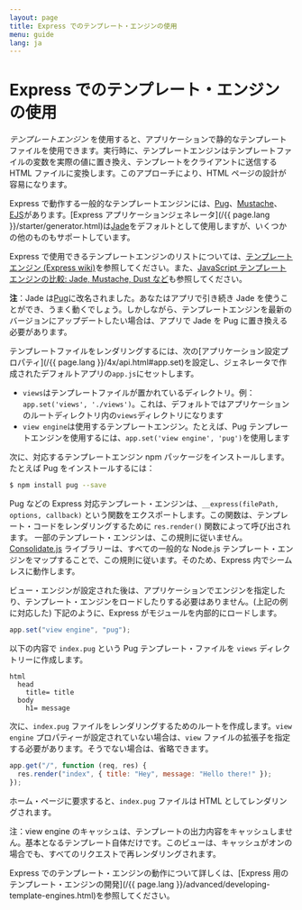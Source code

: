 ```yaml
---
layout: page
title: Express でのテンプレート・エンジンの使用
menu: guide
lang: ja
---
```


# Express でのテンプレート・エンジンの使用

_テンプレートエンジン_ を使用すると、アプリケーションで静的なテンプレートファイルを使用できます。実行時に、テンプレートエンジンはテンプレートファイルの変数を実際の値に置き換え、テンプレートをクライアントに送信する HTML ファイルに変換します。このアプローチにより、HTML ページの設計が容易になります。

Express で動作する一般的なテンプレートエンジンには、[Pug](https://pugjs.org/api/getting-started.html)、[Mustache](https://www.npmjs.com/package/mustache)、[EJS](https://www.npmjs.com/package/ejs)があります。[Express アプリケーションジェネレータ](/{{ page.lang }}/starter/generator.html)は[Jade](https://www.npmjs.com/package/jade)をデフォルトとして使用しますが、いくつかの他のものもサポートしています。

Express で使用できるテンプレートエンジンのリストについては、[テンプレートエンジン (Express wiki)](https://github.com/expressjs/express/wiki#template-engines)を参照してください。また、[JavaScript テンプレートエンジンの比較: Jade, Mustache, Dust など](https://strongloop.com/strongblog/compare-javascript-templates-jade-mustache-dust/)も参照してください。

<div class="doc-box doc-notice" markdown="1">

**注**：Jade は[Pug](https://www.npmjs.com/package/pug)に改名されました。あなたはアプリで引き続き Jade を使うことができ、うまく動くでしょう。しかしながら、テンプレートエンジンを最新のバージョンにアップデートしたい場合は、アプリで Jade を Pug に置き換える必要があります。

</div>

テンプレートファイルをレンダリングするには、次の[アプリケーション設定プロパティ](/{{ page.lang }}/4x/api.html#app.set)を設定し、ジェネレータで作成されたデフォルトアプリの`app.js`にセットします。

- `views`はテンプレートファイルが置かれているディレクトリ。例：`app.set('views', './views')`。これは、デフォルトではアプリケーションのルートディレクトリ内の`views`ディレクトリになります
- `view engine`は使用するテンプレートエンジン。たとえば、Pug テンプレートエンジンを使用するには、`app.set('view engine', 'pug')`を使用します

次に、対応するテンプレートエンジン npm パッケージをインストールします。たとえば Pug をインストールするには：

```sh
$ npm install pug --save
```

<div class="doc-box doc-notice" markdown="1">

Pug などの Express 対応テンプレート・エンジンは、`__express(filePath, options, callback)` という関数をエクスポートします。この関数は、テンプレート・コードをレンダリングするために `res.render()` 関数によって呼び出されます。
一部のテンプレート・エンジンは、この規則に従いません。[Consolidate.js](https://www.npmjs.org/package/consolidate) ライブラリーは、すべての一般的な Node.js テンプレート・エンジンをマップすることで、この規則に従います。そのため、Express 内でシームレスに動作します。

</div>

ビュー・エンジンが設定された後は、アプリケーションでエンジンを指定したり、テンプレート・エンジンをロードしたりする必要はありません。(上記の例に対応した) 下記のように、Express がモジュールを内部的にロードします。

```js
app.set("view engine", "pug");
```

以下の内容で `index.pug` という Pug テンプレート・ファイルを `views` ディレクトリーに作成します。

```pug
html
  head
    title= title
  body
    h1= message
```

次に、`index.pug` ファイルをレンダリングするためのルートを作成します。`view engine` プロパティーが設定されていない場合は、`view` ファイルの拡張子を指定する必要があります。そうでない場合は、省略できます。

```js
app.get("/", function (req, res) {
  res.render("index", { title: "Hey", message: "Hello there!" });
});
```

ホーム・ページに要求すると、`index.pug` ファイルは HTML としてレンダリングされます。

注：view engine のキャッシュは、テンプレートの出力内容をキャッシュしません。基本となるテンプレート自体だけです。このビューは、キャッシュがオンの場合でも、すべてのリクエストで再レンダリングされます。

Express でのテンプレート・エンジンの動作について詳しくは、[Express 用のテンプレート・エンジンの開発](/{{ page.lang }}/advanced/developing-template-engines.html)を参照してください。
